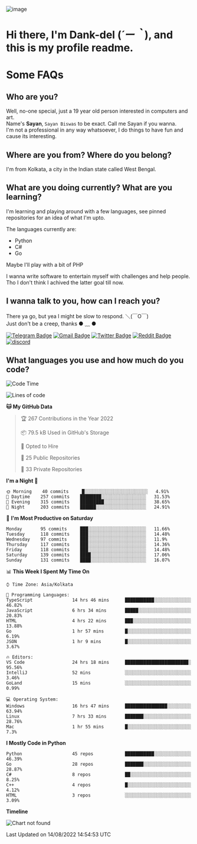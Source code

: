 ![image](https://user-images.githubusercontent.com/63096193/125182844-29f20800-e22f-11eb-8dc9-b0f2d29647bb.png)

# **Hi there, I'm Dank-del (*´ー｀*), and this is my profile readme.**
<!--  [![Profile views](https://gpvc.arturio.dev/dank-del)](https://github.com/dank-del) -->
# Some FAQs

## **Who are you?**

Well, no-one special, just a 19 year old person interested in computers and art. \
Name's **Sayan**, `Sayan Biswas` to be exact. Call me Sayan if you wanna. \
I'm not a professional in any way whatsoever, I do things to have fun and cause its interesting.

## **Where are you from? Where do you belong?**

I'm from Kolkata, a city in the Indian state called West Bengal.

## **What are you doing currently? What are you learning?**

I'm learning and playing around with a few languages, see pinned repositories for an idea of what I'm upto.

The languages currently are:

- Python
- C#
- Go

Maybe I'll play with a bit of PHP

I wanna write software to entertain myself with challenges and help people. \
Tho I don't think I achived the latter goal till now.

<!--## **Eww, I see a weeb profile.**

Can't help it, it's the best way to hide my face on this account
> Why do people hate weebs .-.

## **Cool, what more interests you?**

My interests are quite, weird. They're scattered all over the place. \
I've been fascinated by music and have studied it since the age of 6, I've performed on stage and on air but yeah now I've been away from that. I specialize in key instruments. \
Another thing that interests me is Media Production, aka, working with audio, video and broadcasting media.

> I just like art in general. also feeds the reason of me being obsessed with Japanese drawings (⋟ ﹏ ⋞)-->

## **I wanna talk to you, how can I reach you?**

There ya go, but yea I might be slow to respond. ＼(￣O￣) \
Just don't be a creep, thanks ● ﹏ ●

[![Telegram Badge](https://img.shields.io/badge/-dank_as_fuck-1ca0f1?style=flat-square&logo=telegram&logoColor=white&link=https://t.me/dank_as_fuck)](https://t.me/dank_as_fuck)
[![Gmail Badge](https://img.shields.io/badge/-chizuru@kanojo.tk-c14438?style=flat-square&logo=Gmail&logoColor=white&link=mailto:chizuru@kanojo.tk)](mailto:chizuru@kanojo.tk)
[![Twitter Badge](https://img.shields.io/twitter/follow/TheDankDel?style=social)](https://twitter.com/TheDankDel)
[![Reddit Badge](https://img.shields.io/reddit/user-karma/combined/dank_as_fuck_?style=social)](https://www.reddit.com/user/dank_as_fuck_/)
[![discord](https://discord-md-badge.vercel.app/api/shield/506536929152466945?style=social)](https://discordapp.com/users/506536929152466945)

## **What languages you use and how much do you code?**

<!--START_SECTION:waka-->
![Code Time](http://img.shields.io/badge/Code%20Time-679%20hrs%2057%20mins-blue)

![Lines of code](https://img.shields.io/badge/From%20Hello%20World%20I%27ve%20Written-797%20Thousand%20lines%20of%20code-blue)

**🐱 My GitHub Data** 

> 🏆 267 Contributions in the Year 2022
 > 
> 📦 79.5 kB Used in GitHub's Storage 
 > 
> 💼 Opted to Hire
 > 
> 📜 25 Public Repositories 
 > 
> 🔑 33 Private Repositories  
 > 
**I'm a Night 🦉** 

```text
🌞 Morning    40 commits     █░░░░░░░░░░░░░░░░░░░░░░░░   4.91% 
🌆 Daytime    257 commits    ████████░░░░░░░░░░░░░░░░░   31.53% 
🌃 Evening    315 commits    █████████░░░░░░░░░░░░░░░░   38.65% 
🌙 Night      203 commits    ██████░░░░░░░░░░░░░░░░░░░   24.91%

```
📅 **I'm Most Productive on Saturday** 

```text
Monday       95 commits     ███░░░░░░░░░░░░░░░░░░░░░░   11.66% 
Tuesday      118 commits    ███░░░░░░░░░░░░░░░░░░░░░░   14.48% 
Wednesday    97 commits     ███░░░░░░░░░░░░░░░░░░░░░░   11.9% 
Thursday     117 commits    ███░░░░░░░░░░░░░░░░░░░░░░   14.36% 
Friday       118 commits    ███░░░░░░░░░░░░░░░░░░░░░░   14.48% 
Saturday     139 commits    ████░░░░░░░░░░░░░░░░░░░░░   17.06% 
Sunday       131 commits    ████░░░░░░░░░░░░░░░░░░░░░   16.07%

```


📊 **This Week I Spent My Time On** 

```text
⌚︎ Time Zone: Asia/Kolkata

💬 Programming Languages: 
TypeScript               14 hrs 46 mins      ███████████░░░░░░░░░░░░░░   46.82% 
JavaScript               6 hrs 34 mins       █████░░░░░░░░░░░░░░░░░░░░   20.83% 
HTML                     4 hrs 22 mins       ███░░░░░░░░░░░░░░░░░░░░░░   13.88% 
Go                       1 hr 57 mins        █░░░░░░░░░░░░░░░░░░░░░░░░   6.19% 
JSON                     1 hr 9 mins         █░░░░░░░░░░░░░░░░░░░░░░░░   3.67%

🔥 Editors: 
VS Code                  24 hrs 18 mins      ████████████████████████░   95.56% 
IntelliJ                 52 mins             ░░░░░░░░░░░░░░░░░░░░░░░░░   3.46% 
GoLand                   15 mins             ░░░░░░░░░░░░░░░░░░░░░░░░░   0.99%

💻 Operating System: 
Windows                  16 hrs 47 mins      ████████████████░░░░░░░░░   63.94% 
Linux                    7 hrs 33 mins       ███████░░░░░░░░░░░░░░░░░░   28.76% 
Mac                      1 hr 55 mins        █░░░░░░░░░░░░░░░░░░░░░░░░   7.3%

```

**I Mostly Code in Python** 

```text
Python                   45 repos            ███████████░░░░░░░░░░░░░░   46.39% 
Go                       28 repos            ███████░░░░░░░░░░░░░░░░░░   28.87% 
C#                       8 repos             ██░░░░░░░░░░░░░░░░░░░░░░░   8.25% 
C++                      4 repos             █░░░░░░░░░░░░░░░░░░░░░░░░   4.12% 
HTML                     3 repos             ░░░░░░░░░░░░░░░░░░░░░░░░░   3.09%

```


**Timeline**

![Chart not found](https://raw.githubusercontent.com/Dank-del/Dank-del/main/charts/bar_graph.png) 


 Last Updated on 14/08/2022 14:54:53 UTC
<!--END_SECTION:waka-->

<!--## **Can I stalk your spotify?**

Um sure.

![OwO Spotify](https://spotify-recently-played-readme.vercel.app/api?user=31fdrsslnr7nvq4ytqwtw7c4rxfm&count=5)-->
